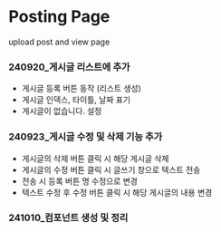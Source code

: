 # Posting Page
upload post and view page

### 240920_게시글 리스트에 추가
- 게시글 등록 버튼 동작 (리스트 생성)
- 게시글 인덱스, 타이틀, 날짜 표기
- 게시글이 없습니다. 설정 

### 240923_게시글 수정 및 삭제 기능 추가
- 게시글의 삭제 버튼 클릭 시 해당 게시글 삭제
- 게시글의 수정 버튼 클릭 시 글쓰기 창으로 텍스트 전송
- 전송 시 등록 버튼 명 수정으로 변경
- 텍스트 수정 후 수정 버튼 클릭 시 해당 게시글의 내용 변경

### 241010_컴포넌트 생성 및 정리